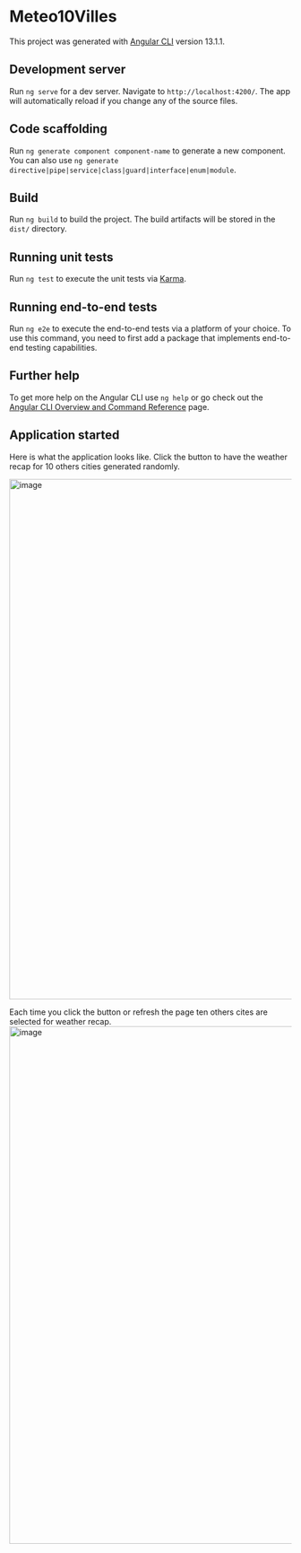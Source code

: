 # Meteo10Villes

This project was generated with [Angular CLI](https://github.com/angular/angular-cli) version 13.1.1.

## Development server

Run `ng serve` for a dev server. Navigate to `http://localhost:4200/`. The app will automatically reload if you change any of the source files.

## Code scaffolding

Run `ng generate component component-name` to generate a new component. You can also use `ng generate directive|pipe|service|class|guard|interface|enum|module`.

## Build

Run `ng build` to build the project. The build artifacts will be stored in the `dist/` directory.

## Running unit tests

Run `ng test` to execute the unit tests via [Karma](https://karma-runner.github.io).

## Running end-to-end tests

Run `ng e2e` to execute the end-to-end tests via a platform of your choice. To use this command, you need to first add a package that implements end-to-end testing capabilities.

## Further help

To get more help on the Angular CLI use `ng help` or go check out the [Angular CLI Overview and Command Reference](https://angular.io/cli) page.

## Application started

Here is what the application looks like. Click the button to have the weather recap for 10 others cities generated randomly. 

<img width="928" alt="image" src="https://user-images.githubusercontent.com/33195239/150518209-47fda473-2277-4feb-9c0f-33122fe4666f.png">

Each time you click the button or refresh the page ten others cites are selected for weather recap.
<img width="923" alt="image" src="https://user-images.githubusercontent.com/33195239/150518276-0b359543-a298-4da6-8660-fb5cff10281c.png">
